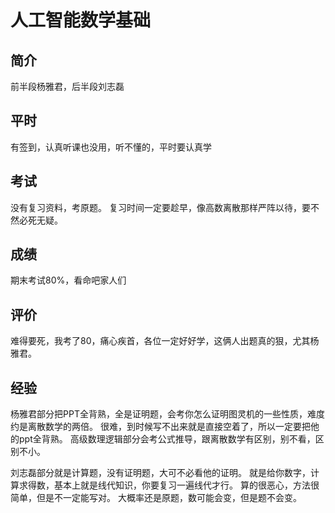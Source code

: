 # 人工智能数学基础

## 简介

前半段杨雅君，后半段刘志磊

## 平时

有签到，认真听课也没用，听不懂的，平时要认真学

## 考试

没有复习资料，考原题。
复习时间一定要趁早，像高数离散那样严阵以待，要不然必死无疑。

## 成绩

期末考试80%，看命吧家人们

## 评价

难得要死，我考了80，痛心疾首，各位一定好好学，这俩人出题真的狠，尤其杨雅君。

## 经验

杨雅君部分把PPT全背熟，全是证明题，会考你怎么证明图灵机的一些性质，难度约是离散数学的两倍。
很难，到时候写不出来就是直接空着了，所以一定要把他的ppt全背熟。
高级数理逻辑部分会考公式推导，跟离散数学有区别，别不看，区别不小。

刘志磊部分就是计算题，没有证明题，大可不必看他的证明。
就是给你数字，计算求得数，基本上就是线代知识，你要复习一遍线代才行。
算的很恶心，方法很简单，但是不一定能写对。
大概率还是原题，数可能会变，但是题不会变。
